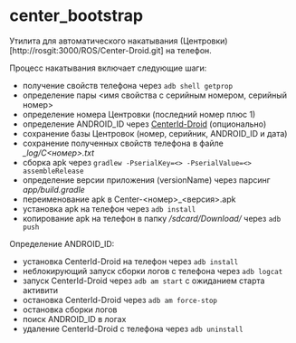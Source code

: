 # center_bootstrap

Утилита для автоматического накатывания (Центровки)[http://rosgit:3000/ROS/Center-Droid.git] на телефон.

Процесс накатывания включает следующие шаги:
- получение свойств телефона через `adb shell getprop`
- определение пары <имя свойства с серийным номером, серийный номер>
- определение номера Центровки (последний номер плюс 1)
- определение ANDROID_ID через [CenterId-Droid](http://rosgit:3000/ROS/CenterId-Droid.git) (опционально)
- сохранение базы Центровок (номер, серийник, ANDROID_ID и дата)
- сохранение полученных свойств телефона в файле *\_log/C<номер>.txt*
- сборка apk через `gradlew -PserialKey=<> -PserialValue=<> assembleRelease`
- определение версии приложения (versionName) через парсинг *app/build.gradle*
- переименование apk в Center-<номер>\_<версия>.apk
- установка apk на телефон через `adb install`
- копирование apk на телефон в папку */sdcard/Download/* через `adb push`

Определение ANDROID_ID:
- установка CenterId-Droid на телефон через `adb install`
- неблокирующий запуск сборки логов с телефона через `adb logcat`
- запуск CenterId-Droid через `adb am start` с ожиданием старта активити
- остановка CenterId-Droid через `adb am force-stop`
- остановка сборки логов
- поиск ANDROID_ID в логах
- удаление CenterId-Droid с телефона через `adb uninstall`
